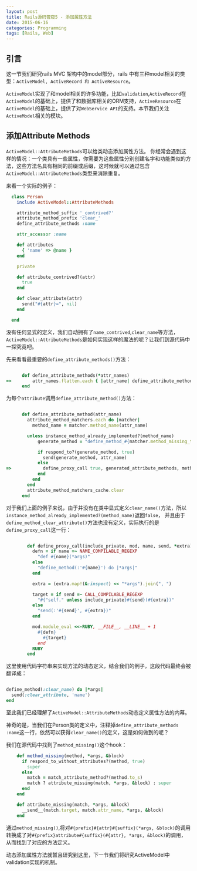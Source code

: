 ```yaml
---
layout: post
title: Rails源码管窥5 - 添加属性方法
date: 2015-06-16
categories: Programming
tags: [Rails, Web]
---
```


## 引言
这一节我们研究rails MVC 架构中的model部分，rails 中有三种model相关的类型：`ActiveModel, ActiveRecord 和 ActiveResource`。

`ActiveModel`实现了和model相关的许多功能，比如`validation`,`ActiveRecord`在`ActiveModel`的基础上，提供了和数据库相关的ORM支持，`ActiveResource`在`ActiveModel`的基础上，提供了对`WebService API`的支持。本节我们关注`ActiveModel`相关的模块。

## 添加Attribute Methods

`ActiveModel::AttributeMethods`可以给类动态添加属性方法。
你经常会遇到这样的情况：一个类具有一些属性，你需要为这些属性分别创建名字和功能类似的方法，这些方法名具有相同的前缀或后缀，这时候就可以通过包含`ActiveModel::AttributeMethods`类型来消除重复。

来看一个实际的例子：

```ruby
  class Person
    include ActiveModel::AttributeMethods

    attribute_method_suffix '_contrived?'
    attribute_method_prefix 'clear_'
    define_attribute_methods :name

    attr_accessor :name

    def attributes
      { 'name' => @name }
    end

    private

    def attribute_contrived?(attr)
      true
    end

    def clear_attribute(attr)
      send("#{attr}=", nil)
    end

  end
```

没有任何显式的定义，我们自动拥有了`name_contrived`,`clear_name`等方法，`ActiveModel::AttributeMethods`是如何实现这样的魔法的呢？让我们到源代码中一探究竟吧。

先来看看最重要的`define_attribute_methods()`方法：

```ruby

      def define_attribute_methods(*attr_names)
=>        attr_names.flatten.each { |attr_name| define_attribute_method(attr_name) }
      end

```

为每个`attribute`调用`define_attribute_method()`方法：

```ruby

      def define_attribute_method(attr_name)
        attribute_method_matchers.each do |matcher|
          method_name = matcher.method_name(attr_name)

        unless instance_method_already_implemented?(method_name)
            generate_method = "define_method_#{matcher.method_missing_target}"

            if respond_to?(generate_method, true)
              send(generate_method, attr_name)
            else
=>            define_proxy_call true, generated_attribute_methods, method_name, matcher.method_missing_target, attr_name.to_s
            end
          end
        end
        attribute_method_matchers_cache.clear
      end
```

对于我们上面的例子来说，由于并没有在类中显式定义`clear_name()`方法，所以`instance_method_already_implemented?(method_name)`返回`false`，
并且由于`define_method_clear_attribute()`方法也没有定义，实际执行的是`define_proxy_call`这一行：

```ruby

        def define_proxy_call(include_private, mod, name, send, *extra) #:nodoc:
          defn = if name =~ NAME_COMPILABLE_REGEXP
            "def #{name}(*args)"
          else
            "define_method(:'#{name}') do |*args|"
          end

          extra = (extra.map!(&:inspect) << "*args").join(", ")

          target = if send =~ CALL_COMPILABLE_REGEXP
            "#{"self." unless include_private}#{send}(#{extra})"
          else
            "send(:'#{send}', #{extra})"
          end

          mod.module_eval <<-RUBY, __FILE__, __LINE__ + 1
            #{defn}
              #{target}
            end
          RUBY
        end

```

这里使用代码字符串来实现方法的动态定义，结合我们的例子，这段代码最终会被翻译成：

```ruby

define_method(:clear_name) do |*args|
  send(:clear_attribute, 'name')
end

```

至此我们已经理解了`ActiveModel::AttributeMethods`动态定义属性方法的内幕。

神奇的是，当我们在Person类的定义中，注释掉`define_attribute_methods :name`这一行，依然可以获得`clear_name()`的定义，这是如何做到的呢？

我们在源代码中找到了`method_missing()`这个hook：

```ruby
    def method_missing(method, *args, &block)
      if respond_to_without_attributes?(method, true)
        super
      else
        match = match_attribute_method?(method.to_s)
        match ? attribute_missing(match, *args, &block) : super
      end
    end

    def attribute_missing(match, *args, &block)
      __send__(match.target, match.attr_name, *args, &block)
    end
```

通过`method_missing()`,将对`#{prefix}#{attr}#{suffix}(*args, &block)`的调用转换成了对`#{prefix}attribute#{suffix}(#{attr}, *args, &block)`的调用，从而找到了对应的方法定义。

动态添加属性方法就暂且研究到这里，下一节我们将研究ActiveModel中validation实现的机制。


